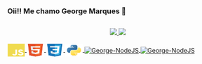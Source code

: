 ### Oii!! Me chamo George Marques 👋
  ##
<div align="center">
  <a href="https://github.com/GeorgeMarquesfs">
  <img height="180em" src="https://github-readme-stats.vercel.app/api?username=GeorgeMarquesfs&show_icons=true&theme=dark&include_all_commits=true&count_private=true"/>
  <img height="180em" src="https://github-readme-stats.vercel.app/api/top-langs/?username=GeorgeMarquesfs&layout=DEMO&langs_count=7&theme=dark"/>
</div>
  <div style="display: inline_block"><br>
  <img align="center" alt="George-Js" height="30" width="40" src="https://raw.githubusercontent.com/devicons/devicon/master/icons/javascript/javascript-plain.svg">
  <img align="center" alt="George-HTML" height="30" width="40" src="https://raw.githubusercontent.com/devicons/devicon/master/icons/html5/html5-original.svg">
  <img align="center" alt="George-CSS" height="30" width="40" src="https://raw.githubusercontent.com/devicons/devicon/master/icons/css3/css3-original.svg">
  <img align="center" alt="George-Python" height="30" width="40" src="https://raw.githubusercontent.com/devicons/devicon/master/icons/python/python-original.svg">
  <img align="center" alt="George-NodeJS" height="30" width="40" src="https://cdn.jsdelivr.net/gh/devicons/devicon/icons/nodejs/nodejs-original.svg" />
  <img align="center" alt="George-NodeJS" height="30" width="40" src="src="https://cdn.jsdelivr.net/gh/devicons/devicon/icons/python/python-original.svg" /> 

</div>
  
   ##

